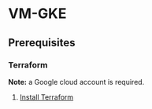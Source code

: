 # VM-GKE

## Prerequisites

### Terraform

__Note:__ a Google cloud account is required.

1. [Install Terraform](https://developer.hashicorp.com/terraform/downloads)
    
